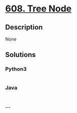 # [608. Tree Node](https://leetcode.com/problems/tree-node)

## Description
None


## Solutions


### Python3

```python

```

### Java

```java

```

### ...
```

```
